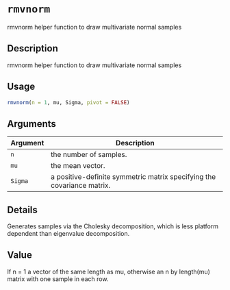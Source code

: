 # `rmvnorm`

rmvnorm helper function to draw multivariate normal samples


## Description

rmvnorm helper function to draw multivariate normal samples


## Usage

```r
rmvnorm(n = 1, mu, Sigma, pivot = FALSE)
```


## Arguments

Argument      |Description
------------- |----------------
`n`     |     the number of samples.
`mu`     |     the mean vector.
`Sigma`     |     a positive-definite symmetric matrix specifying the covariance matrix.


## Details

Generates samples via the Cholesky decomposition, which is less platform dependent than eigenvalue decomposition.


## Value

If n = 1 a vector of the same length as mu, otherwise an n by length(mu) matrix with one sample in each row.


